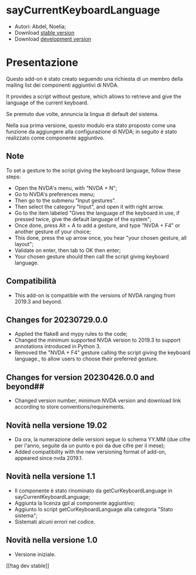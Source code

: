 # sayCurrentKeyboardLanguage #

* Autori: Abdel, Noelia;
* Download [stable
  version](https://www.nvaccess.org/addonStore/legacy?file=sayCurrentKeyboardLanguage)
* Download [development
  version](https://www.nvaccess.org/addonStore/legacy?file=sayCurrentKeyboardLanguage)

# Presentazione #

Questo add-on è stato creato seguendo una richiesta di un membro della
mailing list dei componenti aggiuntivi di NVDA.

It provides a script without gesture, which allows to retrieve and give the
language of the current keyboard.

Se premuto due volte, annuncia la lingua di default del sistema.

Nella sua prima versione, questo modulo era stato proposto come una funzione
da aggiungere alla configurazione di NVDA; in seguito è stato realizzato
come componente aggiuntivo.

## Note ##

To set a gesture to the script giving the keyboard language, follow these
steps:

* Open the NVDA's menu, with "NVDA + N";
* Go to NVDA's preferences menu;
* Then go to the submenu "Input gestures".
* Then select the category "Input", and open it with right arrow.
* Go to the item labeled "Gives the language of the keyboard in use, if
  pressed twice, give the default language of the system";
* Once done, press Alt + A to add a gesture, and type "NVDA + F4" or another
  gesture of your choice;
* This done, press the up arrow once, you hear "your chosen gesture, all
  layout";
* Validate on enter, then tab to OK then enter;
* Your chosen gesture should then call the script giving keyboard language.

## Compatibilità ##

* This add-on is compatible with the versions of NVDA ranging from 2019.3
  and beyond.

## Changes for 20230729.0.0 ##

* Applied the flake8 and mypy rules to the code;
* Changed the minimum supported NVDA version to 2019.3 to support
  annotations introduced in Python 3.
* Removed the "NVDA + F4" gesture calling the script giving the keyboard
  language., to allow users to choose their preferred gesture.

## Changes for version 20230426.0.0 and beyond##

* Changed version number, minimum NVDA version and download link according
  to store conventions/requirements.

## Novità nella versione 19.02 ##

* Da ora, la numerazione delle versioni segue lo schema YY.MM (due cifre per
  l'anno, seguite da un punto e poi da due cifre per il mese);
* Added compatibility with the new versioning format of add-on, appeared
  since nvda 2019.1.

## Novità nella versione 1.1 ##

* Il componente è stato rinominato da getCurKeyboardLanguage in
  sayCurrentKeyboardLanguage;
* Aggiunta la licenza gpl al componente aggiuntivo;
* Aggiunto lo script getCurKeyboardLanguage alla categoria "Stato sistema";
* Sistemati alcuni errori nel codice.

## Novità nella versione 1.0 ##

* Versione iniziale.

[[!tag dev stable]]
